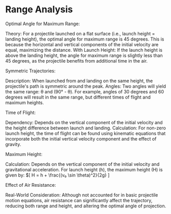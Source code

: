 # Range Analysis

Optimal Angle for Maximum Range:

Theory: For a projectile launched on a flat surface (i.e., launch height = landing height), the optimal angle for maximum range is 45 degrees. This is because the horizontal and vertical components of the initial velocity are equal, maximizing the distance.
With Launch Height: If the launch height is above the landing height, the angle for maximum range is slightly less than 45 degrees, as the projectile benefits from additional time in the air.

Symmetric Trajectories:

Description: When launched from and landing on the same height, the projectile's path is symmetric around the peak.
Angles: Two angles will yield the same range: θ and (90° - θ). For example, angles of 30 degrees and 60 degrees will result in the same range, but different times of flight and maximum heights.

Time of Flight:

Dependency: Depends on the vertical component of the initial velocity and the height difference between launch and landing.
Calculation: For non-zero launch height, the time of flight can be found using kinematic equations that incorporate both the initial vertical velocity component and the effect of gravity.

Maximum Height:

Calculation: Depends on the vertical component of the initial velocity and gravitational acceleration. For launch height (h), the maximum height (H) is given by:
$\[
H = h + \frac{(v₀ \sin \theta)^2}{2g}
]

Effect of Air Resistance:

Real-World Consideration: Although not accounted for in basic projectile motion equations, air resistance can significantly affect the trajectory, reducing both range and height, and altering the optimal angle of projection.
